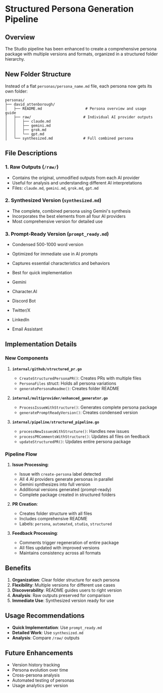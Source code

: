 # Structured Persona Generation Pipeline

## Overview

The Studio pipeline has been enhanced to create a comprehensive persona package with multiple versions and formats, organized in a structured folder hierarchy.

## New Folder Structure

Instead of a flat `personas/persona_name.md` file, each persona now gets its own folder:

```
personas/
├── david_attenborough/
│   ├── README.md                    # Persona overview and usage guide
│   ├── raw/                        # Individual AI provider outputs
│   │   ├── claude.md
│   │   ├── gemini.md
│   │   ├── grok.md
│   │   └── gpt.md
│   └── synthesized.md              # Full combined persona
```

## File Descriptions

### 1. **Raw Outputs** (`/raw/`)
- Contains the original, unmodified outputs from each AI provider
- Useful for analysis and understanding different AI interpretations
- Files: `claude.md`, `gemini.md`, `grok.md`, `gpt.md`

### 2. **Synthesized Version** (`synthesized.md`)
- The complete, combined persona using Gemini's synthesis
- Incorporates the best elements from all four AI providers
- Most comprehensive version for detailed use

### 3. **Prompt-Ready Version** (`prompt_ready.md`)
- Condensed 500-1000 word version
- Optimized for immediate use in AI prompts
- Captures essential characteristics and behaviors
- Best for quick implementation

- Gemini
- Character.AI
- Discord Bot
- Twitter/X
- LinkedIn
- Email Assistant

## Implementation Details

### New Components

1. **`internal/github/structured_pr.go`**
   - `CreateStructuredPersonaPR()`: Creates PRs with multiple files
   - `PersonaFiles` struct: Holds all persona variations
   - `generatePersonaReadme()`: Creates folder README

2. **`internal/multiprovider/enhanced_generator.go`**
   - `ProcessIssueWithStructure()`: Generates complete persona package
   - `generatePromptReadyVersion()`: Creates condensed version

3. **`internal/pipeline/structured_pipeline.go`**
   - `processNewIssuesWithStructure()`: Handles new issues
   - `processPRCommentsWithStructure()`: Updates all files on feedback
   - `updateStructuredPR()`: Updates entire persona package

### Pipeline Flow

1. **Issue Processing**:
   - Issue with `create-persona` label detected
   - All 4 AI providers generate personas in parallel
   - Gemini synthesizes into full version
   - Additional versions generated (prompt-ready)
   - Complete package created in structured folders

2. **PR Creation**:
   - Creates folder structure with all files
   - Includes comprehensive README
   - Labels: `persona`, `automated`, `studio`, `structured`

3. **Feedback Processing**:
   - Comments trigger regeneration of entire package
   - All files updated with improved versions
   - Maintains consistency across all formats

## Benefits

1. **Organization**: Clear folder structure for each persona
2. **Flexibility**: Multiple versions for different use cases
3. **Discoverability**: README guides users to right version
4. **Analysis**: Raw outputs preserved for comparison
5. **Immediate Use**: Synthesized version ready for use

## Usage Recommendations

- **Quick Implementation**: Use `prompt_ready.md`
- **Detailed Work**: Use `synthesized.md`
- **Analysis**: Compare `/raw/` outputs

## Future Enhancements

- Version history tracking
- Persona evolution over time
- Cross-persona analysis
- Automated testing of personas
- Usage analytics per version